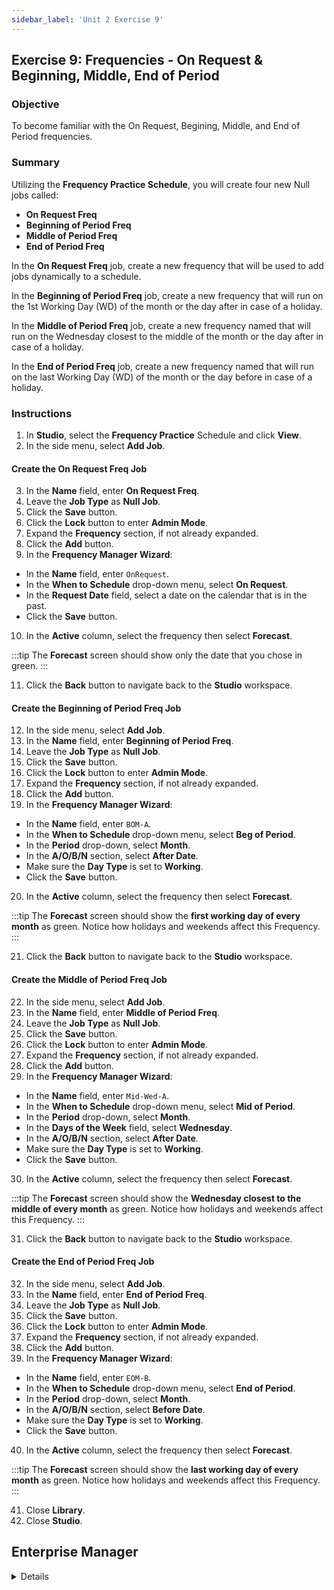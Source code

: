 ```yaml
---
sidebar_label: 'Unit 2 Exercise 9'
---
```


## Exercise 9: Frequencies - On Request & Beginning, Middle, End of Period

### Objective

To become familiar with the On Request, Begining, Middle, and End of Period frequencies.

### Summary

Utilizing the **Frequency Practice Schedule**, you will create four new Null jobs called:

* **On Request Freq**
* **Beginning of Period Freq**
* **Middle of Period Freq**
* **End of Period Freq**

In the **On Request Freq** job, create a new frequency that will be used to add jobs dynamically to a schedule.

In the **Beginning of Period Freq** job, create a new frequency that will run on the 1st Working Day (WD) of the month or the day after in case of a holiday.

In the **Middle of Period Freq** job, create a new frequency named that will run on the Wednesday closest to the middle of the month or the day after in case of a holiday.

In the **End of Period Freq** job, create a new frequency named that will run on the last Working Day (WD) of the month or the day before in case of a holiday.

### Instructions
1.	In **Studio**, select the **Frequency Practice** Schedule and click **View**.
2.	In the side menu, select **Add Job**.

#### Create the On Request Freq Job
3. In the **Name** field, enter **On Request Freq**.
4. Leave the **Job Type** as **Null Job**.
5. Click the **Save** button.
6. Click the **Lock** button to enter **Admin Mode**.
7. Expand the **Frequency** section, if not already expanded.
8. Click the **Add** button.
9. In the **Frequency Manager Wizard**:
  * In the **Name** field, enter ```OnRequest```.
  * In the **When to Schedule** drop-down menu, select **On Request**.
  * In the **Request Date** field, select a date on the calendar that is in the past.
  * Click the **Save** button.
10. In the **Active** column, select the frequency then select **Forecast**.

:::tip
The **Forecast** screen should show only the date that you chose in green.
:::

11. Click the **Back** button to navigate back to the **Studio** workspace.

#### Create the Beginning of Period Freq Job
12. In the side menu, select **Add Job**.
13. In the **Name** field, enter **Beginning of Period Freq**.
14. Leave the **Job Type** as **Null Job**.
15. Click the **Save** button.
16. Click the **Lock** button to enter **Admin Mode**.
17. Expand the **Frequency** section, if not already expanded.
18. Click the **Add** button.
19. In the **Frequency Manager Wizard**:
  * In the **Name** field, enter ```BOM-A```.
  * In the **When to Schedule** drop-down menu, select **Beg of Period**.
  * In the **Period** drop-down, select **Month**.
  * In the **A/O/B/N** section, select **After Date**.
  * Make sure the **Day Type** is set to **Working**.
  * Click the **Save** button.
20. In the **Active** column, select the frequency then select **Forecast**.

:::tip
The **Forecast** screen should show the **first working day of every month** as green. Notice how holidays and weekends affect this Frequency.
:::

21. Click the **Back** button to navigate back to the **Studio** workspace.

#### Create the Middle of Period Freq Job
22. In the side menu, select **Add Job**.
23. In the **Name** field, enter **Middle of Period Freq**.
24. Leave the **Job Type** as **Null Job**.
25. Click the **Save** button.
26. Click the **Lock** button to enter **Admin Mode**.
27. Expand the **Frequency** section, if not already expanded.
28. Click the **Add** button.
29. In the **Frequency Manager Wizard**:
  * In the **Name** field, enter ```Mid-Wed-A```.
  * In the **When to Schedule** drop-down menu, select **Mid of Period**.
  * In the **Period** drop-down, select **Month**.
  * In the **Days of the Week** field, select **Wednesday**.
  * In the **A/O/B/N** section, select **After Date**.
  * Make sure the **Day Type** is set to **Working**.
  * Click the **Save** button.
30. In the **Active** column, select the frequency then select **Forecast**.

:::tip
The **Forecast** screen should show the **Wednesday closest to the middle of every month** as green. Notice how holidays and weekends affect this Frequency.
:::

31. Click the **Back** button to navigate back to the **Studio** workspace.

#### Create the End of Period Freq Job
32. In the side menu, select **Add Job**.
33. In the **Name** field, enter **End of Period Freq**.
34. Leave the **Job Type** as **Null Job**.
35. Click the **Save** button.
36. Click the **Lock** button to enter **Admin Mode**.
37. Expand the **Frequency** section, if not already expanded.
38. Click the **Add** button.
39. In the **Frequency Manager Wizard**:
  * In the **Name** field, enter ```EOM-B```.
  * In the **When to Schedule** drop-down menu, select **End of Period**.
  * In the **Period** drop-down, select **Month**.
  * In the **A/O/B/N** section, select **Before Date**.
  * Make sure the **Day Type** is set to **Working**.
  * Click the **Save** button.
40. In the **Active** column, select the frequency then select **Forecast**.

:::tip
The **Forecast** screen should show the **last working day of every month** as green. Notice how holidays and weekends affect this Frequency.
:::

41. Close **Library**.
42. Close **Studio**.



## Enterprise Manager

<details>

:::tip [Walkthrough Video - Unit 2 Exercise 9](../static/videobasic/U2E9.mp4)

:::


1.	Open the **Job Master**.
2.	Select **Frequency Practice** Schedule from the **Schedule** drop-down menu.
3.	Click the **Add** button.
4.	Enter **On Request Frequency Practice** in the **Name** text field.
5.	Click the **Save** button.
6.	Repeat Steps 3-5 creating three Null Jobs:
  *	**Begin of Period Frequency Practice**
  *	**Mid of Period Frequency Practice**
  *	**End of Period Frequency Practice**
7.	Frequency: **On Request**
  *	Select **On Request Frequency Practice** in the Job Name drop-down menu
  *	While in the Frequency Screen, click the **Add** button below the **Frequency List**. 
  *	Click the **Create new Frequency** radio button.
  *	Type **OnRequest** in the **Frequency Name **field.
  *	Click **Next**.
  *	Select the **On Request** radio button.
  *	Select **January 3rd** for the **Request Date**.
  *	Leave the **A/O/B/N** setting on **On Date**.
  *	Click the **Forecast** Button.
  *	Move the Forecast and **Frequency Definition Wizard** screens so that you can see both.
  *	On the **Forecast** screen, only **January 3rd** for this year should be green. 
  *	Click **Finish**.
8.	Frequency: **Begin of Period**
  *	Select **Begin of Period Frequency Practice** in the Job Name drop-down menu.
  *	While in the Frequency Screen, click the **Add** button below the **Frequency List**. 
  *	Click the Create new **Frequency** radio button.
  *	Type **BOM-A** in the **Frequency Name** field.
  *	Click **Next**.
  *	Select the **Beg of Period** radio button.
  *	Change the **A/O/B/N** setting from **On Date** to **After Date** 
  *	Click the **Forecast** Button.
  *	Move the **Forecast** and **Frequency Definition Wizard** screens so that you can see both.
  *	On the **Forecast** screen, the **first working day** of every month should be green. Notice how holidays and weekends affect this Frequency.
  *	Click **Finish**.
9.	Frequency: **Mid of Period**
  *	Select **Mid of Period Frequency Practice** in the Job Name drop-down menu.
  *	While in the Frequency Screen, click the **Add** button below the **Frequency List**. 
  *	Click the **Create new Frequency** radio button.
  *	Type **Mid-Wed-A** in the Frequency Name field.
  *	Click **Next**.
  *	Select the **Mid of Period** radio button.
  *	Select Wednesday from the Day of the Week menu.
  *	Change the **A/O/B/N** setting from **On Date** to **After Date**. 
  *	Click the **Forecast** Button.
  *	Move the **Forecast** and **Frequency Definition Wizard** screens so that you can see both.
  *	On the **Forecast** screen, the Wednesday closest to the middle of every month should be green. Notice how holidays and weekends affect this Frequency.
  *	Click **Finish**.
10.	Frequency: **End of Period**
  *	Select **End of Period Frequency Practice** in the Job Name drop-down menu.
  *	While in the Frequency Screen, click the **Add** button below the **Frequency List**. 
  *	Click the **Create new Frequency** radio button.
  *	Type **EOM-B** in the **Frequency Name** field.
  *	Click **Next**.
  *	Select the **End of Period** radio button.
  *	Change the **A/O/B/N** setting from **On Date** to **Before Date**. 
  *	Click the **Forecast** Button.
  *	Move the **Forecast** and **Frequency Definition Wizard** screens so that you can see both.
  *	On the **Forecast** screen, the **last working day** of every month should be green. Notice how holidays and weekends affect this Frequency.
  *	Click **Finish**.

</details>